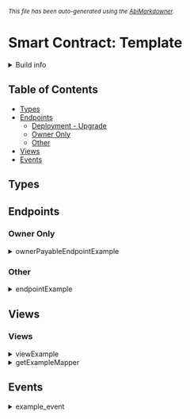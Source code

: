 <sub>*This file has been auto-generated using the [AbiMarkdowner](https://github.com/0xk0stas/AbiMarkdowner).*</sub>

# Smart Contract: Template

<details>
<summary>Build info</summary>

- **Rustc Version**: 1.79.0
- **Commit Hash**: 129f3b9964af4d4a709d1383930ade12dfe7c081
- **Commit Date**: 2024-06-10
- **Channel**: Stable

- **Framework**: multiversx-sc
- **Version**: 0.52.3
</details>

## Table of Contents

- [Types](#types)
- [Endpoints](#endpoints)
  - [Deployment - Upgrade](#deployment---upgrade)
  - [Owner Only](#owner-only)
  - [Other](#other)
- [Views](#views)
- [Events](#events)

## Types

## Endpoints

### Owner Only

<details>
<summary>ownerPayableEndpointExample</summary>

#### This endpoint is payable by any token.


</details>

### Other

<details>
<summary>endpointExample</summary>


</details>

## Views

### Views

<details>
<summary>viewExample</summary>


</details>

<details>
<summary>getExampleMapper</summary>

#### Outputs:
- **Type**: u64

</details>

## Events

<details>
<summary>example_event</summary>

#### Inputs:
- **id**: u64 (indexed)
</details>

